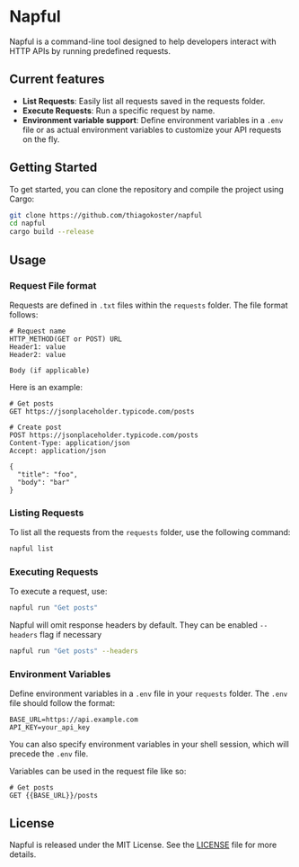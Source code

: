 # Napful
Napful is a command-line tool designed to help developers interact with HTTP APIs by running predefined requests.

## Current features
- **List Requests**: Easily list all requests saved in the requests folder.
- **Execute Requests**: Run a specific request by name.
- **Environment variable support**: Define environment variables in a `.env` file or as actual environment variables to customize your API requests on the fly.

## Getting Started
To get started, you can clone the repository and compile the project using Cargo:
```sh  
git clone https://github.com/thiagokoster/napful
cd napful
cargo build --release
```

## Usage

### Request File format
Requests are defined in `.txt` files within the `requests` folder.
The file format follows:
```
# Request name
HTTP_METHOD(GET or POST) URL 
Header1: value
Header2: value

Body (if applicable)
```
Here is an example:
```
# Get posts
GET https://jsonplaceholder.typicode.com/posts

# Create post
POST https://jsonplaceholder.typicode.com/posts
Content-Type: application/json
Accept: application/json
   
{
  "title": "foo",
  "body": "bar"
}
```

### Listing Requests
To list all the requests from the `requests` folder, use the following command:
```sh 
napful list
```

### Executing Requests
To execute a request, use:
```sh 
napful run "Get posts"
```
Napful will omit response headers by default. They can be enabled `--headers` flag if necessary
```sh 
napful run "Get posts" --headers
```

### Environment Variables
Define environment variables in a `.env` file in your `requests` folder. The `.env` file should follow the format:
```env
BASE_URL=https://api.example.com
API_KEY=your_api_key
```

You can also specify environment variables in your shell session, which will precede the `.env` file.

Variables can be used in the request file like so:
```
# Get posts
GET {{BASE_URL}}/posts
```

## License
Napful is released under the MIT License. See the [LICENSE](https://github.com/thiagokoster/napful/blob/main/LICENSE) file for more details.
